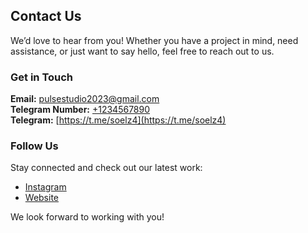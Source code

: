 ## Contact Us

We’d love to hear from you! Whether you have a project in mind, need assistance, or just want to say hello, feel free to reach out to us.

### Get in Touch

**Email:** [pulsestudio2023@gmail.com](mailto:pulsestudio2023@gmail.com)  
**Telegram Number:** [+1234567890](tel:+1234567890)  
**Telegram:** [https://t.me/soelz4](https://t.me/soelz4)

### Follow Us

Stay connected and check out our latest work:

- [Instagram](https://instagram.com/pulsestudio2023)
- [Website](https://pls-stdo.github.io/)

We look forward to working with you!

